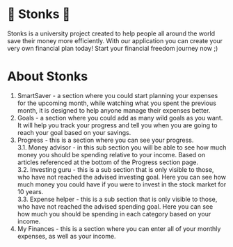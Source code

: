 # 💸 Stonks 💸
Stonks is a university project created to help people all around the world save their money more efficiently.
With our application you can create your very own financial plan today!
Start your financial freedom journey now ;)

# About Stonks
  1. SmartSaver - a section where you could start planning your expenses for the upcoming month, while watching what you spent the previous month, it is designed to help anyone manage their expenses better.  
  2. Goals - a section where you could add as many wild goals as you want. It will help you track your progress and tell you when you are going to reach your goal based on your savings.  
  3. Progress - this is a section where you can see your progress.  
    3.1. Money advisor - in this sub section you will be able to see how much money you should be spending relative to your income. Based on articles referenced at the bottom of the Progress section page.  
    3.2. Investing guru - this is a sub section that is only visible to those, who have not reached the advised investing goal. Here you can see how much money you could have if you were to invest in the stock market for 10 years.  
    3.3. Expense helper - this is a sub section that is only visible to those, who have not reached the advised spending goal. Here you can see how much you should be spending in each category based on your income.  
  4. My Finances - this is a section where you can enter all of your monthly expenses, as well as your income.  

